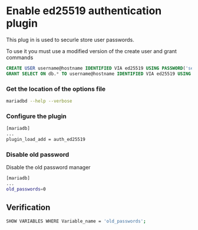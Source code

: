 # Enable ed25519 authentication plugin
This plug in is used to securle store user passwords.

To use it you must use a modified version of the create user and grant commands
```sql
CREATE USER username@hostname IDENTIFIED VIA ed25519 USING PASSWORD('secret');
GRANT SELECT ON db.* TO username@hostname IDENTIFIED VIA ed25519 USING PASSWORD('secret');
```

### Get the location of the options file
```sh 
mariadbd --help --verbose
```

### Configure the plugin
```sh
[mariadb]
...
plugin_load_add = auth_ed25519
```

### Disable old password
Disable the old password manager
```sh
[mariadb]
...
old_passwords=0
```

## Verification

```sh
SHOW VARIABLES WHERE Variable_name = 'old_passwords';
```
